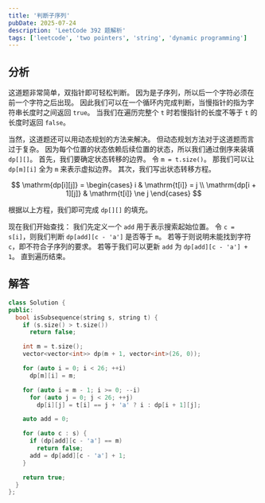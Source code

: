 ```yaml
---
title: '判断子序列'
pubDate: 2025-07-24
description: 'LeetCode 392 题解析'
tags: ['leetcode', 'two pointers', 'string', 'dynamic programming']
---
```


## 分析

这道题非常简单，双指针即可轻松判断。
因为是子序列，所以后一个字符必须在前一个字符之后出现。
因此我们可以在一个循环内完成判断，当慢指针的指为字符串长度时之间返回 `true`。
当我们在遍历完整个 `t` 时若慢指针的长度不等于 `t` 的长度时返回 `false`。

当然，这道题还可以用动态规划的方法来解决。
但动态规划方法对于这道题而言过于复杂。
因为每个位置的状态依赖后续位置的状态，所以我们通过倒序来装填 `dp[][]`。
首先，我们要确定状态转移的边界。
令 `m = t.size()`。
那我们可以让 `dp[m][i]` 全为 `m` 来表示虚拟边界。
其次，我们写出状态转移方程。

$$
 \mathrm{dp[i][j]} =
 \begin{cases}
  i            & \mathrm{t[i]} = j   \\
  \mathrm{dp[i + 1][j]} & \mathrm{t[i]} \ne j
 \end{cases}
$$

根据以上方程，我们即可完成 `dp[][]` 的填充。

现在我们开始查找：
我们先定义一个 `add` 用于表示搜索起始位置。
令 `c = s[i]`，则我们判断 `dp[add][c - 'a']` 是否等于 `m`。
若等于则说明未能找到字符 `c`，即不符合子序列的要求。
若等于我们可以更新 `add` 为 `dp[add][c - 'a'] + 1`。
直到遍历结束。

## 解答

```cpp
class Solution {
public:
  bool isSubsequence(string s, string t) {
    if (s.size() > t.size())
      return false;

    int m = t.size();
    vector<vector<int>> dp(m + 1, vector<int>(26, 0));

    for (auto i = 0; i < 26; ++i)
      dp[m][i] = m;

    for (auto i = m - 1; i >= 0; --i)
      for (auto j = 0; j < 26; ++j)
        dp[i][j] = t[i] == j + 'a' ? i : dp[i + 1][j];

    auto add = 0;

    for (auto c : s) {
      if (dp[add][c - 'a'] == m)
        return false;
      add = dp[add][c - 'a'] + 1;
    }

    return true;
  }
};
```
